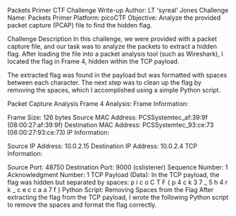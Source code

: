 Packets Primer CTF Challenge Write-up
Author: LT 'syreal' Jones
Challenge Name: Packets Primer
Platform: picoCTF
Objective: Analyze the provided packet capture (PCAP) file to find the hidden flag.

Challenge Description
In this challenge, we were provided with a packet capture file, and our task was to analyze the packets to extract a hidden flag. After loading the file into a packet analysis tool (such as Wireshark), I located the flag in Frame 4, hidden within the TCP payload.

The extracted flag was found in the payload but was formatted with spaces between each character. The next step was to clean up the flag by removing the spaces, which I accomplished using a simple Python script.

Packet Capture Analysis
Frame 4 Analysis:
Frame Information:

Frame Size: 126 bytes
Source MAC Address: PCSSystemtec_af:39:9f (08:00:27:af:39:9f)
Destination MAC Address: PCSSystemtec_93:ce:73 (08:00:27:93:ce:73)
IP Information:

Source IP Address: 10.0.2.15
Destination IP Address: 10.0.2.4
TCP Information:

Source Port: 48750
Destination Port: 9000 (cslistener)
Sequence Number: 1
Acknowledgment Number: 1
TCP Payload (Data): In the TCP payload, the flag was hidden but separated by spaces:
p i c o C T F { p 4 c k 3 7 _ 5 h 4 r k _ c e c c a a 7 f }
Python Script: Removing Spaces from the Flag
After extracting the flag from the TCP payload, I wrote the following Python script to remove the spaces and format the flag correctly.
